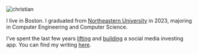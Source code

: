 ![christian](https://github.com/chris-cattz-22/chris-cattz-22.github.io/blob/b5441b7771f2b4a590279ea2f03945fccc5c4e35/me.jpeg)

I live in Boston. I graduated from [Northeastern University](https://huntnewsnu.com/74975/campus/northeastern-undergraduate-applications-surge-breaking-record-2024/#:~:text=According%20to%20NGN%2C%20the%20number,is%20also%20expected%20to%20drop.) in 2023, majoring in Computer Engineering and Computer Science.

I’ve spent the last few years [lifting](https://www.instagram.com/zorbbrah/) and [building](https://gethype.webflow.io/) a social media investing app. You can find my writing [here](https://www.instagram.com/zorbaesthetics).
